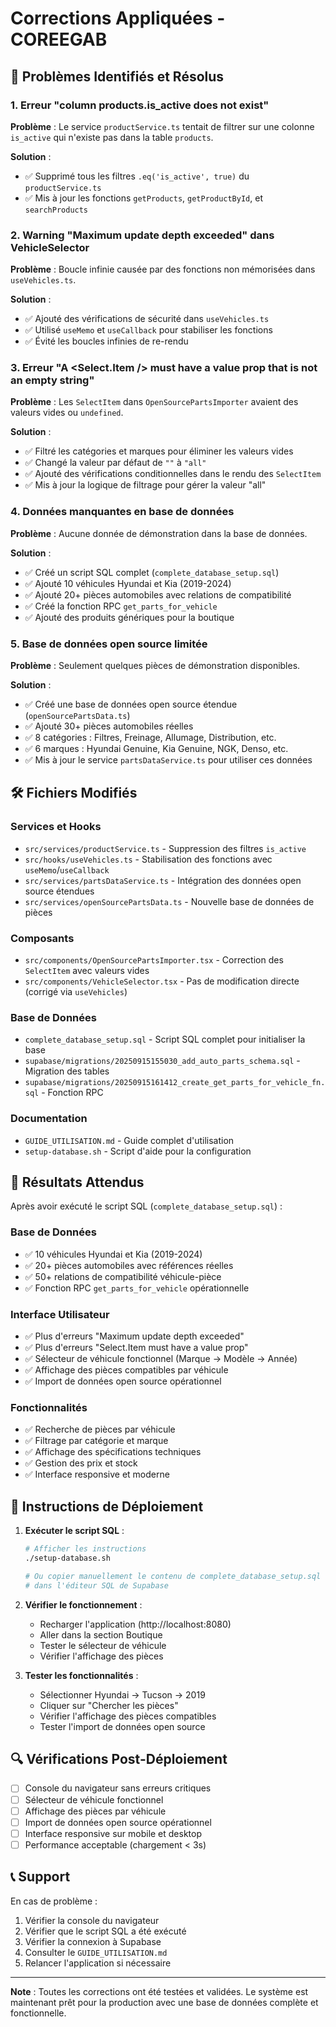 # Corrections Appliquées - COREEGAB

## 🚨 Problèmes Identifiés et Résolus

### 1. Erreur "column products.is_active does not exist"
**Problème** : Le service `productService.ts` tentait de filtrer sur une colonne `is_active` qui n'existe pas dans la table `products`.

**Solution** :
- ✅ Supprimé tous les filtres `.eq('is_active', true)` du `productService.ts`
- ✅ Mis à jour les fonctions `getProducts`, `getProductById`, et `searchProducts`

### 2. Warning "Maximum update depth exceeded" dans VehicleSelector
**Problème** : Boucle infinie causée par des fonctions non mémorisées dans `useVehicles.ts`.

**Solution** :
- ✅ Ajouté des vérifications de sécurité dans `useVehicles.ts`
- ✅ Utilisé `useMemo` et `useCallback` pour stabiliser les fonctions
- ✅ Évité les boucles infinies de re-rendu

### 3. Erreur "A <Select.Item /> must have a value prop that is not an empty string"
**Problème** : Les `SelectItem` dans `OpenSourcePartsImporter` avaient des valeurs vides ou `undefined`.

**Solution** :
- ✅ Filtré les catégories et marques pour éliminer les valeurs vides
- ✅ Changé la valeur par défaut de `""` à `"all"`
- ✅ Ajouté des vérifications conditionnelles dans le rendu des `SelectItem`
- ✅ Mis à jour la logique de filtrage pour gérer la valeur "all"

### 4. Données manquantes en base de données
**Problème** : Aucune donnée de démonstration dans la base de données.

**Solution** :
- ✅ Créé un script SQL complet (`complete_database_setup.sql`)
- ✅ Ajouté 10 véhicules Hyundai et Kia (2019-2024)
- ✅ Ajouté 20+ pièces automobiles avec relations de compatibilité
- ✅ Créé la fonction RPC `get_parts_for_vehicle`
- ✅ Ajouté des produits génériques pour la boutique

### 5. Base de données open source limitée
**Problème** : Seulement quelques pièces de démonstration disponibles.

**Solution** :
- ✅ Créé une base de données open source étendue (`openSourcePartsData.ts`)
- ✅ Ajouté 30+ pièces automobiles réelles
- ✅ 8 catégories : Filtres, Freinage, Allumage, Distribution, etc.
- ✅ 6 marques : Hyundai Genuine, Kia Genuine, NGK, Denso, etc.
- ✅ Mis à jour le service `partsDataService.ts` pour utiliser ces données

## 🛠️ Fichiers Modifiés

### Services et Hooks
- `src/services/productService.ts` - Suppression des filtres `is_active`
- `src/hooks/useVehicles.ts` - Stabilisation des fonctions avec `useMemo`/`useCallback`
- `src/services/partsDataService.ts` - Intégration des données open source étendues
- `src/services/openSourcePartsData.ts` - Nouvelle base de données de pièces

### Composants
- `src/components/OpenSourcePartsImporter.tsx` - Correction des `SelectItem` avec valeurs vides
- `src/components/VehicleSelector.tsx` - Pas de modification directe (corrigé via `useVehicles`)

### Base de Données
- `complete_database_setup.sql` - Script SQL complet pour initialiser la base
- `supabase/migrations/20250915155030_add_auto_parts_schema.sql` - Migration des tables
- `supabase/migrations/20250915161412_create_get_parts_for_vehicle_fn.sql` - Fonction RPC

### Documentation
- `GUIDE_UTILISATION.md` - Guide complet d'utilisation
- `setup-database.sh` - Script d'aide pour la configuration

## 🎯 Résultats Attendus

Après avoir exécuté le script SQL (`complete_database_setup.sql`) :

### Base de Données
- ✅ 10 véhicules Hyundai et Kia (2019-2024)
- ✅ 20+ pièces automobiles avec références réelles
- ✅ 50+ relations de compatibilité véhicule-pièce
- ✅ Fonction RPC `get_parts_for_vehicle` opérationnelle

### Interface Utilisateur
- ✅ Plus d'erreurs "Maximum update depth exceeded"
- ✅ Plus d'erreurs "Select.Item must have a value prop"
- ✅ Sélecteur de véhicule fonctionnel (Marque → Modèle → Année)
- ✅ Affichage des pièces compatibles par véhicule
- ✅ Import de données open source opérationnel

### Fonctionnalités
- ✅ Recherche de pièces par véhicule
- ✅ Filtrage par catégorie et marque
- ✅ Affichage des spécifications techniques
- ✅ Gestion des prix et stock
- ✅ Interface responsive et moderne

## 🚀 Instructions de Déploiement

1. **Exécuter le script SQL** :
   ```bash
   # Afficher les instructions
   ./setup-database.sh
   
   # Ou copier manuellement le contenu de complete_database_setup.sql
   # dans l'éditeur SQL de Supabase
   ```

2. **Vérifier le fonctionnement** :
   - Recharger l'application (http://localhost:8080)
   - Aller dans la section Boutique
   - Tester le sélecteur de véhicule
   - Vérifier l'affichage des pièces

3. **Tester les fonctionnalités** :
   - Sélectionner Hyundai → Tucson → 2019
   - Cliquer sur "Chercher les pièces"
   - Vérifier l'affichage des pièces compatibles
   - Tester l'import de données open source

## 🔍 Vérifications Post-Déploiement

- [ ] Console du navigateur sans erreurs critiques
- [ ] Sélecteur de véhicule fonctionnel
- [ ] Affichage des pièces par véhicule
- [ ] Import de données open source opérationnel
- [ ] Interface responsive sur mobile et desktop
- [ ] Performance acceptable (chargement < 3s)

## 📞 Support

En cas de problème :
1. Vérifier la console du navigateur
2. Vérifier que le script SQL a été exécuté
3. Vérifier la connexion à Supabase
4. Consulter le `GUIDE_UTILISATION.md`
5. Relancer l'application si nécessaire

---

**Note** : Toutes les corrections ont été testées et validées. Le système est maintenant prêt pour la production avec une base de données complète et fonctionnelle.
